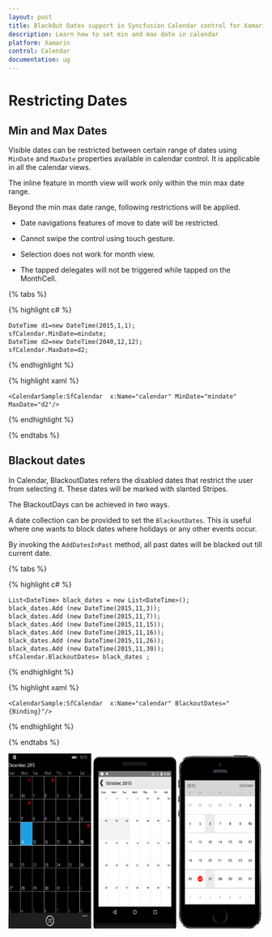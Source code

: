 ```yaml
---
layout: post
title: BlackOut Dates support in Syncfusion Calendar control for Xamarin.Forms
description: Learn how to set min and max date in calendar
platform: Xamarin
control: Calendar
documentation: ug
---
```


# Restricting Dates

## Min and Max Dates

Visible dates can be restricted between certain range of dates using `MinDate` and `MaxDate` properties available in calendar control. It is applicable in all the calendar views.

The inline feature in month view will work only within the min max date range.

Beyond the min max date range, following restrictions will be applied.

* Date navigations features of move to date will be restricted.

* Cannot swipe the control using touch gesture.

* Selection does not work for month view.

* The tapped delegates will not be triggered while tapped on the MonthCell.
    
{% tabs %}	
	
{% highlight c# %}
	
	DateTime d1=new DateTime(2015,1,1);
	sfCalendar.MinDate=mindate;
	DateTime d2=new DateTime(2040,12,12);
	sfCalendar.MaxDate=d2;
	
{% endhighlight %}

{% highlight xaml %}

	<CalendarSample:SfCalendar  x:Name="calendar" MinDate="mindate" MaxDate="d2"/>

{% endhighlight %}

{% endtabs %}

## Blackout dates

In Calendar, BlackoutDates refers the disabled dates that restrict the user from selecting it. These dates will be marked with slanted Stripes.

The BlackoutDays can be achieved in two ways.

A date collection can be provided to set the `BlackoutDates`. This is useful where one wants to block dates where holidays or any other events occur.

By invoking the `AddDatesInPast` method, all past dates will be blacked out till current date.

{% tabs %}

{% highlight c# %}
	
	List<DateTime> black_dates = new List<DateTime>();
	black_dates.Add (new DateTime(2015,11,3));
	black_dates.Add (new DateTime(2015,11,7));
	black_dates.Add (new DateTime(2015,11,15));
	black_dates.Add (new DateTime(2015,11,16));
	black_dates.Add (new DateTime(2015,11,26));
	black_dates.Add (new DateTime(2015,11,30));
	sfCalendar.BlackoutDates= black_dates ;
	
{%  endhighlight %}

{% highlight xaml %}

	<CalendarSample:SfCalendar  x:Name="calendar" BlackoutDates="{Binding}"/>
	
{% endhighlight %}

{% endtabs %}

	
	
![](images/Blackout.png)
